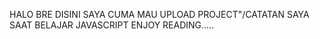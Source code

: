 HALO BRE DISINI SAYA CUMA MAU UPLOAD PROJECT"/CATATAN SAYA SAAT BELAJAR JAVASCRIPT
ENJOY READING.....
<!---
luxuling/luxuling is a ✨ special ✨ repository because its `README.md` (this file) appears on your GitHub profile.
You can click the Preview link to take a look at your changes.
--->

